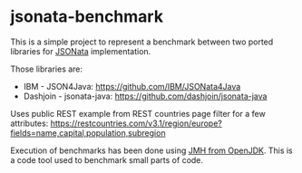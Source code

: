 # jsonata-benchmark

This is a simple project to represent a benchmark between two ported libraries for [JSONata](https://jsonata.org/) implementation.

Those libraries are:
- IBM - JSON4Java: https://github.com/IBM/JSONata4Java
- Dashjoin - jsonata-java: https://github.com/dashjoin/jsonata-java

Uses public REST example from REST countries page filter for a few attributes: https://restcountries.com/v3.1/region/europe?fields=name,capital,population,subregion

Execution of benchmarks has been done using [JMH from OpenJDK](https://github.com/openjdk/jmh). This is a code tool used to benchmark small parts of code.